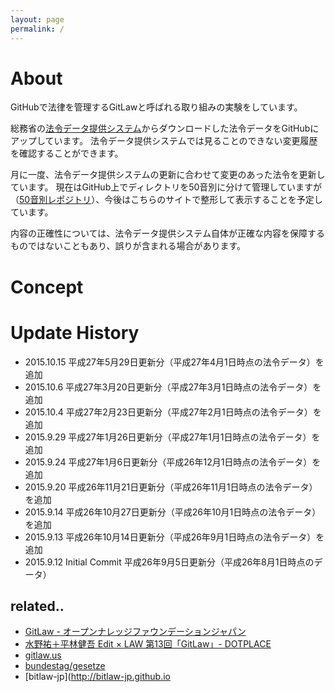 ```yaml
---
layout: page
permalink: /
---
```


# About
GitHubで法律を管理するGitLawと呼ばれる取り組みの実験をしています。

総務省の[法令データ提供システム](http://law.e-gov.go.jp/cgi-bin/idxsearch.cgi)からダウンロードした法令データをGitHubにアップしています。
法令データ提供システムでは見ることのできない変更履歴を確認することができます。

月に一度、法令データ提供システムの更新に合わせて変更のあった法令を更新しています。
現在はGitHub上でディレクトリを50音別に分けて管理していますが（[50音別レポジトリ](https://github.com/gitlaw-jp/japanese-law)）、今後はこちらのサイトで整形して表示することを予定しています。

内容の正確性については、法令データ提供システム自体が正確な内容を保障するものではないこともあり、誤りが含まれる場合があります。

# Concept

# Update History
* 2015.10.15 平成27年5月29日更新分（平成27年4月1日時点の法令データ）を追加
* 2015.10.6 平成27年3月20日更新分（平成27年3月1日時点の法令データ）を追加
* 2015.10.4 平成27年2月23日更新分（平成27年2月1日時点の法令データ）を追加
* 2015.9.29 平成27年1月26日更新分（平成27年1月1日時点の法令データ）を追加
* 2015.9.24 平成27年1月6日更新分（平成26年12月1日時点の法令データ）を追加
* 2015.9.20 平成26年11月21日更新分（平成26年11月1日時点の法令データ）を追加
* 2015.9.14 平成26年10月27日更新分（平成26年10月1日時点の法令データ）を追加
* 2015.9.13 平成26年10月14日更新分（平成26年9月1日時点の法令データ）を追加
* 2015.9.12 Initial Commit 平成26年9月5日更新分（平成26年8月1日時点のデータ）

## related..
* [GitLaw - オープンナレッジファウンデーションジャパン](http://okfn.jp/2014/07/22/gitlaw/)
* [水野祐＋平林健吾 Edit × LAW 第13回「GitLaw」- DOTPLACE](http://dotplace.jp/archives/18824)
* [gitlaw.us](http://gitlaw.us)
* [bundestag/gesetze](https://github.com/bundestag/gesetze)
* [bitlaw-jp](http://bitlaw-jp.github.io
